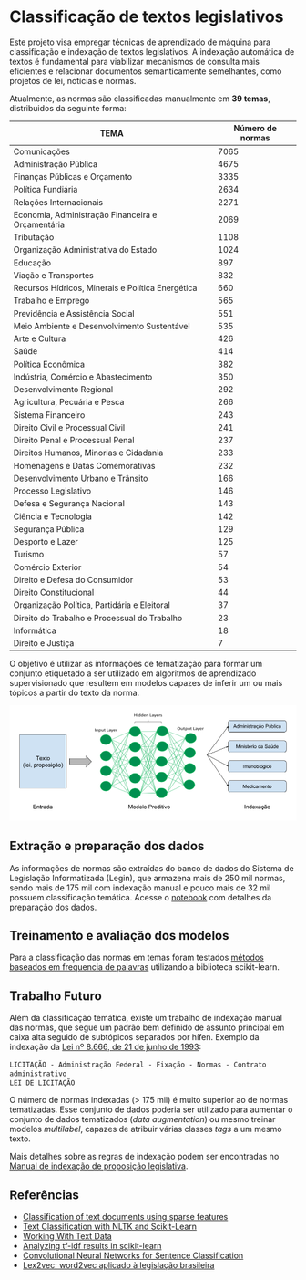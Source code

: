 # Classificação de textos legislativos

Este projeto visa empregar técnicas de aprendizado de máquina para classificação e indexação de textos legislativos. A indexação automática de textos é fundamental para viabilizar mecanismos de consulta mais eficientes e relacionar documentos semanticamente semelhantes, como projetos de lei, notícias e normas.

Atualmente, as normas são classificadas manualmente em **39 temas**, distribuidos da seguinte forma:

| TEMA                                              | Número de normas |
|---------------------------------------------------|------------------|
| Comunicações                                      | 7065             |
| Administração Pública                             | 4675             |
| Finanças Públicas e Orçamento                     | 3335             |
| Política Fundiária                                | 2634             |
| Relações Internacionais                           | 2271             |
| Economia, Administração Financeira e Orçamentária | 2069             |
| Tributação                                        | 1108             |
| Organização Administrativa do Estado              | 1024             |
| Educação                                          | 897              |
| Viação e Transportes                              | 832              |
| Recursos Hídricos, Minerais e Política Energética | 660              |
| Trabalho e Emprego                                | 565              |
| Previdência e Assistência Social                  | 551              |
| Meio Ambiente e Desenvolvimento Sustentável       | 535              |
| Arte e Cultura                                    | 426              |
| Saúde                                             | 414              |
| Política Econômica                                | 382              |
| Indústria, Comércio e Abastecimento               | 350              |
| Desenvolvimento Regional                          | 292              |
| Agricultura, Pecuária e Pesca                     | 266              |
| Sistema Financeiro                                | 243              |
| Direito Civil e Processual Civil                  | 241              |
| Direito Penal e Processual Penal                  | 237              |
| Direitos Humanos, Minorias e Cidadania            | 233              |
| Homenagens e Datas Comemorativas                  | 232              |
| Desenvolvimento Urbano e Trânsito                 | 166              |
| Processo Legislativo                              | 146              |
| Defesa e Segurança Nacional                       | 143              |
| Ciência e Tecnologia                              | 142              |
| Segurança Pública                                 | 129              |
| Desporto e Lazer                                  | 125              |
| Turismo                                           | 57               |
| Comércio Exterior                                 | 54               |
| Direito e Defesa do Consumidor                    | 53               |
| Direito Constitucional                            | 44               |
| Organização Política, Partidária e Eleitoral      | 37               |
| Direito do Trabalho e Processual do Trabalho      | 23               |
| Informática                                       | 18               |
| Direito e Justiça                                 | 7                |


O objetivo é utilizar as informações de tematização para formar um conjunto etiquetado a ser utilizado em algoritmos de aprendizado supervisionado que resultem em modelos capazes de inferir um ou mais tópicos a partir do texto da norma.

![modelo](images/model.png)


## Extração e preparação dos dados
As informações de normas são extraídas do banco de dados do Sistema de Legislação Informatizada (Legin), que armazena mais de 250 mil normas, sendo mais de 175 mil com indexação manual e pouco mais de 32 mil possuem classificação temática. Acesse o [notebook](dataset.ipynb) com detalhes da preparação dos dados.


## Treinamento e avaliação dos modelos
Para a classificação das normas em temas foram testados [métodos baseados em frequencia de palavras](classification-bag-of-words.ipynb) utilizando a biblioteca scikit-learn.


## Trabalho Futuro

Além da classificação temática, existe um trabalho de indexação manual das normas, que segue um padrão bem definido de assunto principal em caixa alta seguido de subtópicos separados por hífen. Exemplo da indexação da [Lei nº 8.666, de 21 de junho de 1993](http://www2.camara.leg.br/legin/fed/lei/1993/lei-8666-21-junho-1993-322221-norma-pl.html):

```
LICITAÇÃO - Administração Federal - Fixação - Normas - Contrato administrativo
LEI DE LICITAÇÃO
```

O número de normas indexadas (> 175 mil) é muito superior ao de normas tematizadas. Esse conjunto de dados poderia ser utilizado para aumentar o conjunto de dados tematizados (*data augmentation*) ou mesmo treinar modelos *multilabel*, capazes de atribuir várias classes *tags* a um mesmo texto.

Mais detalhes sobre as regras de indexação podem ser encontradas no [Manual de indexação de proposição legislativa](http://bd.camara.gov.br/bd/handle/bdcamara/29179).

## Referências

* [Classification of text documents using sparse features](http://scikit-learn.org/stable/auto_examples/text/document_classification_20newsgroups.html)
* [Text Classification with NLTK and Scikit-Learn](http://bbengfort.github.io/tutorials/2016/05/19/text-classification-nltk-sckit-learn.html)
* [Working With Text Data](http://scikit-learn.org/stable/tutorial/text_analytics/working_with_text_data.html)
* [Analyzing tf-idf results in scikit-learn](https://buhrmann.github.io/tfidf-analysis.html)
* [Convolutional Neural Networks for Sentence Classification](https://arxiv.org/abs/1408.5882)
* [Lex2vec: word2vec aplicado à legislação brasileira](https://github.com/thefonseca/lex2vec)
